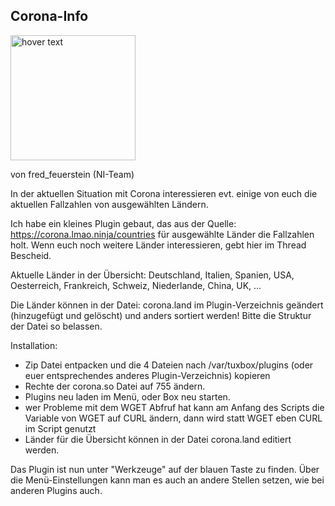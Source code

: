 ## Corona-Info

<p>
  <img src="https://www.neutrino-images.de/channellogos/corona/corona.png" width="200" title="hover text">
</p>

von fred_feuerstein (NI-Team)


In der aktuellen Situation mit Corona interessieren evt. einige von euch die aktuellen Fallzahlen von ausgewählten Ländern.

Ich habe ein kleines Plugin gebaut, das aus der Quelle: https://corona.lmao.ninja/countries für ausgewählte Länder die Fallzahlen holt.
Wenn euch noch weitere Länder interessieren, gebt hier im Thread Bescheid.

Aktuelle Länder in der Übersicht: Deutschland, Italien, Spanien, USA, Oesterreich, Frankreich, Schweiz, Niederlande, China, UK, ...

Die Länder können in der Datei: corona.land im Plugin-Verzeichnis geändert (hinzugefügt und gelöscht) und anders sortiert werden! Bitte die Struktur der Datei so belassen.

Installation:

- Zip Datei entpacken und die 4 Dateien nach /var/tuxbox/plugins (oder euer entsprechendes anderes Plugin-Verzeichnis) kopieren
- Rechte der corona.so Datei auf 755 ändern.
- Plugins neu laden im Menü, oder Box neu starten.
- wer Probleme mit dem WGET Abfruf hat kann am Anfang des Scripts die Variable von WGET auf CURL ändern, dann wird statt WGET eben CURL im Script genutzt
- Länder für die Übersicht können in der Datei corona.land editiert werden.

Das Plugin ist nun unter "Werkzeuge" auf der blauen Taste zu finden. Über die Menü-Einstellungen kann man es auch an andere Stellen setzen, wie bei anderen Plugins auch.


